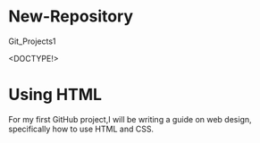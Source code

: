 # New-Repository
Git_Projects1

<DOCTYPE!>
  <html>
    <head>
      <title>First GitHub</title>
    </head>
    <body>
      <h1>Using HTML</h1>
        <p>For my first GitHub project,I will be writing a guide on web design, specifically how to use HTML and CSS.</p>
    </body>
  </html>
